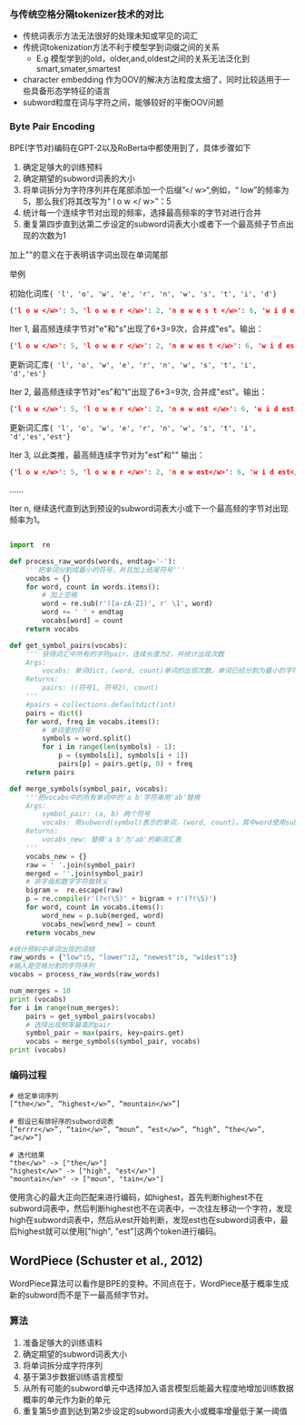 ### 与传统空格分隔tokenizer技术的对比

- 传统词表示方法无法很好的处理未知或罕见的词汇
- 传统词tokenization方法不利于模型学到词缀之间的关系
  - E.g 模型学到的old，older,and,oldest之间的关系无法泛化到smart,smater,smartest
- character embedding 作为OOV的解决方法粒度太细了，同时比较适用于一些具备形态学特征的语言
- subword粒度在词与字符之间，能够较好的平衡OOV问题



### Byte Pair Encoding

BPE(字节对)编码在GPT-2以及RoBerta中都使用到了，具体步骤如下

1. 确定足够大的训练预料
2. 确定期望的subword词表的大小
3. 将单词拆分为字符序列并在尾部添加一个后缀”</ w>“,例如，“ low”的频率为5，那么我们将其改写为“ l o w </ w>”：5
4. 统计每一个连续字节对出现的频率，选择最高频率的字节对进行合并
5. 重复第四步直到达第二步设定的subword词表大小或者下一个最高频子节点出现的次数为1

加上"</w>"的意义在于表明该字词出现在单词尾部

举例

初始化词库`{ 'l', 'o', 'w', 'e', 'r', 'n', 'w', 's', 't', 'i', 'd'}`

```json
{'l o w </w>': 5, 'l o w e r </w>': 2, 'n e w e s t </w>': 6, 'w i d e s t </w>': 3}
```

Iter 1, 最高频连续字节对"e"和"s"出现了6+3=9次，合并成"es"。输出：

```json
{'l o w </w>': 5, 'l o w e r </w>': 2, 'n e w es t </w>': 6, 'w i d es t </w>': 3}
```

更新词汇库`{ 'l', 'o', 'w', 'e', 'r', 'n', 'w', 's', 't', 'i', 'd','es'}`

Iter 2, 最高频连续字节对"es"和"t"出现了6+3=9次, 合并成"est"。输出：

```json
{'l o w </w>': 5, 'l o w e r </w>': 2, 'n e w est </w>': 6, 'w i d est </w>': 3}
```

更新词汇库`{ 'l', 'o', 'w', 'e', 'r', 'n', 'w', 's', 't', 'i', 'd','es','est'}`

Iter 3, 以此类推，最高频连续字节对为"est"和"</w>" 输出：

```json
{'l o w </w>': 5, 'l o w e r </w>': 2, 'n e w est</w>': 6, 'w i d est</w>': 3}
```

……

Iter n, 继续迭代直到达到预设的subword词表大小或下一个最高频的字节对出现频率为1。



~~~python

import  re

def process_raw_words(words, endtag='-'):
    '''把单词分割成最小的符号，并且加上结尾符号'''
    vocabs = {}
    for word, count in words.items():
        # 加上空格
        word = re.sub(r'([a-zA-Z])', r' \1', word)
        word += ' ' + endtag
        vocabs[word] = count
    return vocabs

def get_symbol_pairs(vocabs):
    ''' 获得词汇中所有的字符pair，连续长度为2，并统计出现次数
    Args:
        vocabs: 单词dict，(word, count)单词的出现次数。单词已经分割为最小的字符
    Returns:
        pairs: ((符号1, 符号2), count)
    '''
    #pairs = collections.defaultdict(int)
    pairs = dict()
    for word, freq in vocabs.items():
        # 单词里的符号
        symbols = word.split()
        for i in range(len(symbols) - 1):
            p = (symbols[i], symbols[i + 1])
            pairs[p] = pairs.get(p, 0) + freq
    return pairs

def merge_symbols(symbol_pair, vocabs):
    '''把vocabs中的所有单词中的'a b'字符串用'ab'替换
    Args:
        symbol_pair: (a, b) 两个符号
        vocabs: 用subword(symbol)表示的单词，(word, count)。其中word使用subword空格分割
    Returns:
        vocabs_new: 替换'a b'为'ab'的新词汇表
    '''
    vocabs_new = {}
    raw = ' '.join(symbol_pair)
    merged = ''.join(symbol_pair)
    # 非字母和数字字符做转义
    bigram =  re.escape(raw)
    p = re.compile(r'(?<!\S)' + bigram + r'(?!\S)')
    for word, count in vocabs.items():
        word_new = p.sub(merged, word)
        vocabs_new[word_new] = count
    return vocabs_new

#统计预料中单词出现的词频
raw_words = {"low":5, "lower":2, "newest":6, "widest":3}
#输入是空格分割的字符序列
vocabs = process_raw_words(raw_words)

num_merges = 10
print (vocabs)
for i in range(num_merges):
    pairs = get_symbol_pairs(vocabs)
    # 选择出现频率最高的pair
    symbol_pair = max(pairs, key=pairs.get)
    vocabs = merge_symbols(symbol_pair, vocabs)
print (vocabs)

~~~

### 编码过程

```text
# 给定单词序列
[“the</w>”, “highest</w>”, “mountain</w>”]

# 假设已有排好序的subword词表
[“errrr</w>”, “tain</w>”, “moun”, “est</w>”, “high”, “the</w>”, “a</w>”]

# 迭代结果
"the</w>" -> ["the</w>"]
"highest</w>" -> ["high", "est</w>"]
"mountain</w>" -> ["moun", "tain</w>"]
```

使用贪心的最大正向匹配来进行编码，如highest</w>，首先判断highest</w>不在subword词表中，然后判断highest也不在词表中，一次往左移动一个字符，发现high在subword词表中，然后从est</w>开始判断，发现est</w>也在subword词表中，最后highest</w>就可以使用["high", "est</w>"]这两个token进行编码。



## WordPiece (Schuster et al., 2012)

WordPiece算法可以看作是BPE的变种。不同点在于，WordPiece基于概率生成新的subword而不是下一最高频字节对。

### 算法

1. 准备足够大的训练语料
2. 确定期望的subword词表大小
3. 将单词拆分成字符序列
4. 基于第3步数据训练语言模型
5. 从所有可能的subword单元中选择加入语言模型后能最大程度地增加训练数据概率的单元作为新的单元
6. 重复第5步直到达到第2步设定的subword词表大小或概率增量低于某一阈值

